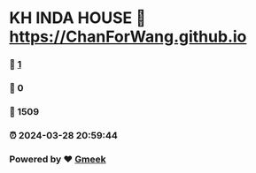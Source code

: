 # KH INDA HOUSE :link: https://ChanForWang.github.io 
### :page_facing_up: [1](https://ChanForWang.github.io/tag.html) 
### :speech_balloon: 0 
### :hibiscus: 1509 
### :alarm_clock: 2024-03-28 20:59:44 
### Powered by :heart: [Gmeek](https://github.com/Meekdai/Gmeek)
